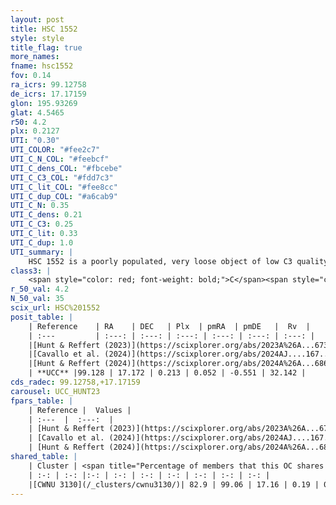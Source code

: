```yaml
---
layout: post
title: HSC 1552
style: style
title_flag: true
more_names: 
fname: hsc1552
fov: 0.14
ra_icrs: 99.12758
de_icrs: 17.17159
glon: 195.93269
glat: 4.5465
r50: 4.2
plx: 0.2127
UTI: "0.30"
UTI_COLOR: "#fee2c7"
UTI_C_N_COL: "#feebcf"
UTI_C_dens_COL: "#fbcebe"
UTI_C_C3_COL: "#fdd7c3"
UTI_C_lit_COL: "#fee8cc"
UTI_C_dup_COL: "#a6cab9"
UTI_C_N: 0.35
UTI_C_dens: 0.21
UTI_C_C3: 0.25
UTI_C_lit: 0.33
UTI_C_dup: 1.0
UTI_summary: |
    HSC 1552 is a poorly populated, very loose object of low C3 quality. It was recently reported in the literature. This object shares a large percentage of members with a later reported entry.
class3: |
    <span style="color: red; font-weight: bold;">C</span><span style="color: red; font-weight: bold;">C</span>
r_50_val: 4.2
N_50_val: 35
scix_url: HSC%201552
posit_table: |
    | Reference    | RA    | DEC   | Plx  | pmRA  | pmDE   |  Rv  |
    | :---         | :---: | :---: | :---: | :---: | :---: | :---: |
    |[Hunt & Reffert (2023)](https://scixplorer.org/abs/2023A%26A...673A.114H) | 99.142 | 17.165 | 0.217 | 0.001 | -0.511 | 52.693 |
    |[Cavallo et al. (2024)](https://scixplorer.org/abs/2024AJ....167...12C) | 99.148 | 17.119 | 0.218 | -- | -- | -- |
    |[Hunt & Reffert (2024)](https://scixplorer.org/abs/2024A%26A...686A..42H) | 99.142 | 17.165 | 0.217 | 0.001 | -0.511 | 52.693 |
    | **UCC** |99.128 | 17.172 | 0.213 | 0.052 | -0.551 | 32.142 | 
cds_radec: 99.12758,+17.17159
carousel: UCC_HUNT23
fpars_table: |
    | Reference |  Values |
    | :---  |  :---:  |
    | [Hunt & Reffert (2023)](https://scixplorer.org/abs/2023A%26A...673A.114H) | `AV50=1.123, diffAV50=2.277, MOD50=12.961, logAge50=8.375` |
    | [Cavallo et al. (2024)](https://scixplorer.org/abs/2024AJ....167...12C) | `AV50=1.0, dMod50=12.96, logAge50=8.55, [Fe/H]50=0.17` |
    | [Hunt & Reffert (2024)](https://scixplorer.org/abs/2024A%26A...686A..42H) | `MassJ=282.236` |
shared_table: |
    | Cluster | <span title="Percentage of members that this OC shares with the ones listed">%</span>   | RA   | DEC   | Plx   | pmRA  | pmDE  | Rv | UTI |
    | :-: | :-: |:-: | :-: | :-: | :-: | :-: | :-: | :-: |
    |[CWNU 3130](/_clusters/cwnu3130/)| 82.9 | 99.06 | 17.16 | 0.19 | 0.1 | -0.63 | 32.14 |0.1 |
---
```

